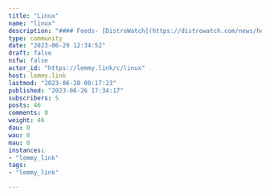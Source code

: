 ```yaml
---
title: "Linux" 
name: "linux"
description: "#### Feeds- [DistroWatch](https://distrowatch.com/news/headline.xml)- [It's Foss](https://itsfoss.com/rss/)"
type: community
date: "2023-06-29 12:34:52"
draft: false
nsfw: false
actor_id: "https://lemmy.link/c/linux"
host: lemmy.link
lastmod: "2023-06-28 00:17:23"
published: "2023-06-26 17:34:17"
subscribers: 5
posts: 46
comments: 0
weight: 46
dau: 0
wau: 0
mau: 0
instances:
- "lemmy_link"
tags: 
- "lemmy_link"

---
```

